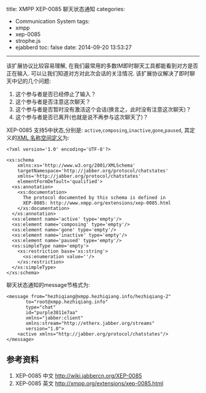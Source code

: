 title: XMPP XEP-0085 聊天状态通知
categories:
  - Communication System
tags:
  - xmpp
  - xep-0085
  - strophe.js
  - ejabberd
toc: false
date: 2014-09-20 13:53:27
---

该扩展协议比较容易理解, 在我们最常用的多数IM即时聊天工具都能看到对方是否正在输入. 可以让我们知道对方对此次会话的关注情况. 该扩展协议解决了即时聊天中记的几个问题:

1. 这个参与者是否已经停止了输入？
2. 这个参与者是否注意这次聊天？
3. 这个参与者是否暂时没有激活这个会话(换言之，此时没有注意这次聊天)？
4. 这个参与者是否已离开(也就是说不再参与这次聊天了)？

<!-- more -->

XEP-0085 支持5中状态,分别是: `active`,`composing`,`inactive`,`gone`,`paused`, 其定义的[XML 名称空间定义][1]为:

```
<?xml version='1.0' encoding='UTF-8'?>

<xs:schema
    xmlns:xs='http://www.w3.org/2001/XMLSchema'
    targetNamespace='http://jabber.org/protocol/chatstates'
    xmlns='http://jabber.org/protocol/chatstates'
    elementFormDefault='qualified'>
  <xs:annotation>
    <xs:documentation>
      The protocol documented by this schema is defined in
      XEP-0085: http://www.xmpp.org/extensions/xep-0085.html
    </xs:documentation>
  </xs:annotation>
  <xs:element name='active' type='empty'/>
  <xs:element name='composing' type='empty'/>
  <xs:element name='gone' type='empty'/>
  <xs:element name='inactive' type='empty'/>
  <xs:element name='paused' type='empty'/>
  <xs:simpleType name='empty'>
    <xs:restriction base='xs:string'>
      <xs:enumeration value=''/>
    </xs:restriction>
  </xs:simpleType>
</xs:schema>
```

聊天状态通知的message节格式为:

```
<message from="hezhiqiang@xmpp.hezhiqiang.info/hezhiqiang-2"
       to="root@xmpp.hezhiqiang.info"
       type="chat"
       id="purple3811e7aa"
       xmlns="jabber:client"
       xmlns:stream="http://etherx.jabber.org/streams"
       version="1.0">
    <active xmlns="http://jabber.org/protocol/chatstates"/>
</message>
```

## 参考资料

1. XEP-0085 中文
http://wiki.jabbercn.org/XEP-0085
2. XEP-0085 英文
http://xmpp.org/extensions/xep-0085.html



  [1]: http://www.xmpp.org/schemas/chatstates.xsd

